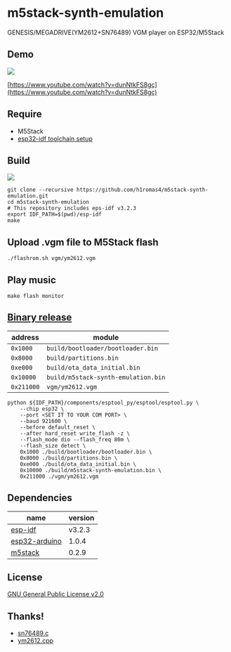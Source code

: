 # m5stack-synth-emulation

GENESIS/MEGADRIVE(YM2612+SN76489) VGM player on ESP32/M5Stack

## Demo

![](https://raw.githubusercontent.com/h1romas4/m5stack-synth-emulation/master/assets/m5stack-synth-02.jpg)

[https://www.youtube.com/watch?v=dunNtkFS8gc](https://www.youtube.com/watch?v=dunNtkFS8gc)

## Require

* M5Stack
* [esp32-idf toolchain setup](https://docs.espressif.com/projects/esp-idf/en/stable/get-started/index.html#setup-toolchain)

## Build

![](https://github.com/h1romas4/m5stack-synth-emulation/workflows/M5Stack%20CI/badge.svg)

```
git clone --recursive https://github.com/h1romas4/m5stack-synth-emulation.git
cd m5stack-synth-emulation
# This repository includes eps-idf v3.2.3
export IDF_PATH=$(pwd)/esp-idf
make
```

## Upload .vgm file to M5Stack flash

```
./flashrom.sh vgm/ym2612.vgm
```

## Play music

```
make flash monitor
```

## [Binary release](https://github.com/h1romas4/m5stack-synth-emulation/releases)

|address|module|
|-|-|
|`0x1000`|`build/bootloader/bootloader.bin`|
|`0x8000`|`build/partitions.bin`|
|`0xe000`|`build/ota_data_initial.bin`|
|`0x10000`|`build/m5stack-synth-emulation.bin`|
|`0x211000`|`vgm/ym2612.vgm`|

```
python ${IDF_PATH}/components/esptool_py/esptool/esptool.py \
    --chip esp32 \
    --port <SET IT TO YOUR COM PORT> \
    --baud 921600 \
    --before default_reset \
    --after hard_reset write_flash -z \
    --flash_mode dio --flash_freq 80m \
    --flash_size detect \
    0x1000 ./build/bootloader/bootloader.bin \
    0x8000 ./build/partitions.bin \
    0xe000 ./build/ota_data_initial.bin \
    0x10000 ./build/m5stack-synth-emulation.bin \
    0x211000 ./vgm/ym2612.vgm
```

## Dependencies

|name|version|
|-|-|
|[esp-idf](https://docs.espressif.com/projects/esp-idf/en/v3.2.3/get-started/index.html)|v3.2.3|
|[esp32-arduino](https://github.com/espressif/arduino-esp32)|1.0.4|
|[m5stack](https://github.com/m5stack/M5Stack)|0.2.9|

## License

[GNU General Public License v2.0](https://github.com/h1romas4/m5stack-synth-emulation/blob/master/LICENSE.txt)

## Thanks!

* [sn76489.c](https://github.com/vgmrips/vgmplay/blob/master/VGMPlay/chips/sn76489.c)
* [ym2612.cpp](https://github.com/lutris/gens/blob/master/src/gens/gens_core/sound/ym2612.cpp)
